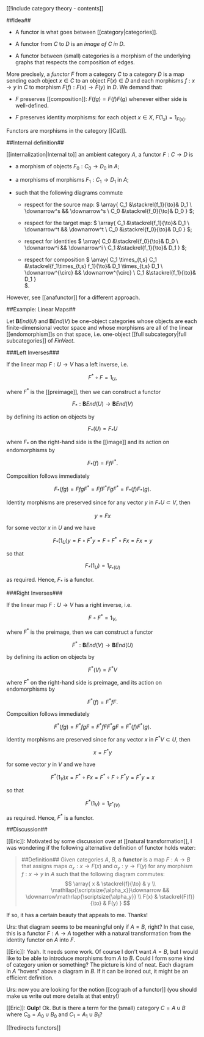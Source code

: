 <div class="rightHandSide toc">
[[!include category theory - contents]]
</div>


##Idea##

* A functor is what goes between [[category|categories]].

* A functor from $C$ to $D$ is an _image of $C$ in $D$_.

* A functor between (small) categories is a morphism of the underlying graphs that respects the composition of edges.

More precisely, a _functor_ $F$ from a category $C$ to a category $D$ is a map sending each object $x \in C$ to an object $F(x) \in D$ and each morphisms $f : x \to y$ in $C$ to morphism $F(f) : F(x) \to F(y)$ in $D$.  We demand that:

* $F$ preserves [[composition]]: $F(f g) = F(f) F(g)$ whenever either side is well-defined.

* $F$ preserves identity morphisms: for each object $x \in X$, $F(1_x) = 1_{F(x)}$.

Functors are morphisms in the category [[Cat]].

##Internal definition##

[[internalization|Internal to]] an ambient category $A$, a functor $F : C \to D$ is 

* a morphism of objects $F_0 : C_0 \to D_0$ in $A$;

* a morphisms of morphisms $F_1 : C_1 \to D_1$ in $A$;

* such that the following diagrams commute

  * respect for the source map: 
  $
 \array{
  C_1 &\stackrel{f_1}{\to}& D_1
  \\
  \downarrow^s && \downarrow^s
  \\
  C_0 
  &\stackrel{f_0}{\to}&
  D_0
 }
$;

   * respect for the target map: 
  $
 \array{
  C_1 &\stackrel{f_1}{\to}& D_1
  \\
  \downarrow^t && \downarrow^t
  \\
  C_0 
  &\stackrel{f_0}{\to}&
  D_0
 }
$;

   * respect for identities 
  $
 \array{
   C_0 &\stackrel{f_0}{\to}&
   D_0
   \\
   \downarrow^i && \downarrow^i
   \\
   C_1 &\stackrel{f_1}{\to}& D_1
 }
$;

   * respect for composition 
  $
  \array{
    C_1 \times_{t,s} 
   C_1 &\stackrel{f_1\times_{t,s} f_1}{\to}&
   D_1 \times_{t,s} D_1
  \\
   \downarrow^{\circ} && \downarrow^{\circ}
  \\
  C_1 &\stackrel{f_1}{\to}& D_1
  }  
$.

However, see [[anafunctor]] for a different approach.

##Example: Linear Maps##

Let $\mathbf{B} End(U)$ and $\mathbf{B} End(V)$ be one-object categories whose objects are each finite-dimensional vector space and whose morphisms are all of the linear [[endomorphism]]s on that space, i.e. one-object [[full subcategory|full subcategories]] of $Fin Vect$.

###Left Inverses###

If the linear map $F:U\to V$ has a left inverse, i.e.

$$F^*\circ F = 1_U,$$

where $F^*$ is the [[preimage]], then we can construct a functor 

$$F_*:\mathbf{B} End(U)\to\mathbf{B} End(V)$$

by defining its action on objects by

$$F_*(U) = F_* U$$

where $F_*$ on the right-hand side is the [[image]] and its action on endomorphisms by

$$F_*(f) = F f F^*.$$

Composition follows immediately

$$F_*(f g) = F f g F^* = F f F^* F g F^* = F_*(f) F_*(g).$$

Identity morphisms are preserved since for any vector $y$ in $F_*U\subset V$, then 

$$y = F x$$

for some vector $x$ in $U$ and we have

$$F_*(1_U)y = F\circ F^* y = F\circ F^*\circ F x = F x = y$$

so that

$$F_*(1_U) = 1_{F_*(U)}$$

as required. Hence, $F_*$ is a functor.

###Right Inverses###

If the linear map $F:U\to V$ has a right inverse, i.e.

$$F\circ F^* = 1_V,$$

where $F^*$ is the preimage, then we can construct a functor 

$$F^*:\mathbf{B} End(V)\to\mathbf{B} End(U)$$

by defining its action on objects by

$$F^*(V) = F^*V$$

where $F^*$ on the right-hand side is preimage, and its action on endomorphisms by

$$F^*(f) = F^* f F.$$

Composition follows immediately

$$F^*(f g) = F^* f g F = F^* f F F^* g F = F^*(f) F^*(g).$$

Identity morphisms are preserved since for any vector $x$ in $F^*V\subset U$, then 

$$x = F^*y$$

for some vector $y$ in $V$ and we have

$$F^*(1_V)x = F^*\circ F x = F^*\circ F \circ F^* y = F^* y = x$$

so that

$$F^*(1_V) = 1_{F^*(V)}$$

as required. Hence, $F^*$ is a functor.

##Discussion##

[[Eric]]: Motivated by some discussion over at [[natural transformation]], I was wondering if the following alternative definition of functor holds water:

>##Definition##
>Given categories $A$, $B$, a **functor** is a map $F:A\to B$ that assigns maps $\alpha_x:x\to F(x)$ and $\alpha_y:y\to F(y)$ for any morphism $f:x\to y$ in $A$ such that the following diagram commutes:
$$ 
  \array{ 
    x
    & 
    \stackrel{f}{\to} 
    & 
    y 
    \\ 
    \mathllap{\scriptsize{\alpha_x}}\downarrow 
    && 
    \downarrow\mathrlap{\scriptsize{\alpha_y}} 
    \\ F(x) 
    & 
    \stackrel{F(f)}{\to} & F(y) 
  }
$$

If so, it has a certain beauty that appeals to me. Thanks!

Urs: that diagram seems to be meaningful only if $A = B$, right? In that case, this is a functor $F : A \to A$ together with a natural transformation from the identity functor on $A$ into $F$.

[[Eric]]: Yeah. It needs some work. Of course I don't want $A=B$, but I would like to be able to introduce morphisms from $A$ to $B$. Could I form some kind of category union or something? The picture is kind of neat. Each diagram in $A$ "hovers" above a diagram in $B$. If it can be ironed out, it might be an efficient definition.

Urs: now you are looking for the notion [[cograph of a functor]] (you should make us write out more details at that entry!)

[[Eric]]: **Gulp!** Ok. But is there a term for the (small) category $C = A\cup B$ where $C_0 = A_0\cup B_0$ and $C_1 = A_1\cup B_1$?


[[!redirects functors]]